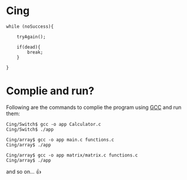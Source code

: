 # Cing

```
while (noSuccess){

	tryAgain();

	if(dead){
		break;
	}

}
```

# Complie and run?

Following are the commands to complie the program using [GCC](https://gcc.gnu.org/) and run them:

```
Cing/Switch$ gcc -o app Calculator.c
Cing/Switch$ ./app
```

```
Cing/array$ gcc -o app main.c functions.c
Cing/array$ ./app
```

```
Cing/array$ gcc -o app matrix/matrix.c functions.c
Cing/array$ ./app
```

and so on... :+1:

